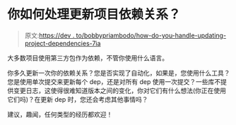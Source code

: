 # 你如何处理更新项目依赖关系？

> 原文:[https://dev . to/bobbypriambodo/how-do-you-handle-updating-project-dependencies-7ia](https://dev.to/bobbypriambodo/how-do-you-handle-updating-project-dependencies-7ia)

大多数项目使用第三方包作为依赖，不管你使用什么语言。

你多久更新一次你的依赖关系？您是否实现了自动化，如果是，您使用什么工具？您是使用单次提交来更新每个 dep，还是对所有 dep 使用一次提交？一些库不提供变更日志，这使得很难知道版本之间的变化，你对它们有什么想法(你正在使用它们吗)？在更新 dep 时，您还会考虑其他事情吗？

建议，趣闻，任何类型的经历都欢迎！